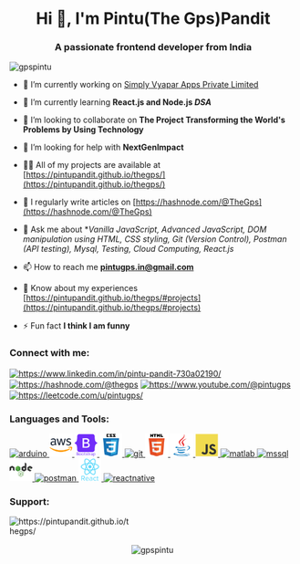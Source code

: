 <h1 align="center">Hi 👋, I'm Pintu(The Gps)Pandit</h1>
<h3 align="center">A passionate frontend developer from  India</h3>

<p align="left"> <img src="https://komarev.com/ghpvc/?username=gpspintu&label=Profile%20views&color=0e75b6&style=flat" alt="gpspintu" /> </p>

- 🔭 I’m currently working on [Simply Vyapar Apps Private Limited](https://pintupandit.github.io/thegps/)

- 🌱 I’m currently learning **React.js and Node.js *DSA***

- 👯 I’m looking to collaborate on **The Project Transforming the World's Problems by Using Technology**

- 🤝 I’m looking for help with **NextGenImpact**

- 👨‍💻 All of my projects are available at [https://pintupandit.github.io/thegps/](https://pintupandit.github.io/thegps/)

- 📝 I regularly write articles on [https://hashnode.com/@TheGps](https://hashnode.com/@TheGps)

- 💬 Ask me about **Vanilla JavaScript, Advanced JavaScript, DOM manipulation using HTML, CSS styling, Git (Version Control), Postman (API testing), Mysql, Testing, Cloud Computing, React.js*

- 📫 How to reach me **pintugps.in@gmail.com**

- 📄 Know about my experiences [https://pintupandit.github.io/thegps/#projects](https://pintupandit.github.io/thegps/#projects)

- ⚡ Fun fact **I think I am funny**

<h3 align="left">Connect with me:</h3>
<p align="left">
<a href="https://linkedin.com/in/https://www.linkedin.com/in/pintu-pandit-730a02190/" target="blank"><img align="center" src="https://raw.githubusercontent.com/rahuldkjain/github-profile-readme-generator/master/src/images/icons/Social/linked-in-alt.svg" alt="https://www.linkedin.com/in/pintu-pandit-730a02190/" height="30" width="40" /></a>
<a href="https://hashnode.com/https://hashnode.com/@thegps" target="blank"><img align="center" src="https://raw.githubusercontent.com/rahuldkjain/github-profile-readme-generator/master/src/images/icons/Social/hashnode.svg" alt="https://hashnode.com/@thegps" height="30" width="40" /></a>
<a href="https://www.youtube.com/c/https://www.youtube.com/@pintugps" target="blank"><img align="center" src="https://raw.githubusercontent.com/rahuldkjain/github-profile-readme-generator/master/src/images/icons/Social/youtube.svg" alt="https://www.youtube.com/@pintugps" height="30" width="40" /></a>
<a href="https://www.leetcode.com/https://leetcode.com/u/pintugps/" target="blank"><img align="center" src="https://raw.githubusercontent.com/rahuldkjain/github-profile-readme-generator/master/src/images/icons/Social/leet-code.svg" alt="https://leetcode.com/u/pintugps/" height="30" width="40" /></a>
</p>

<h3 align="left">Languages and Tools:</h3>
<p align="left"> <a href="https://www.arduino.cc/" target="_blank" rel="noreferrer"> <img src="https://cdn.worldvectorlogo.com/logos/arduino-1.svg" alt="arduino" width="40" height="40"/> </a> <a href="https://aws.amazon.com" target="_blank" rel="noreferrer"> <img src="https://raw.githubusercontent.com/devicons/devicon/master/icons/amazonwebservices/amazonwebservices-original-wordmark.svg" alt="aws" width="40" height="40"/> </a> <a href="https://getbootstrap.com" target="_blank" rel="noreferrer"> <img src="https://raw.githubusercontent.com/devicons/devicon/master/icons/bootstrap/bootstrap-plain-wordmark.svg" alt="bootstrap" width="40" height="40"/> </a> <a href="https://www.w3schools.com/css/" target="_blank" rel="noreferrer"> <img src="https://raw.githubusercontent.com/devicons/devicon/master/icons/css3/css3-original-wordmark.svg" alt="css3" width="40" height="40"/> </a> <a href="https://git-scm.com/" target="_blank" rel="noreferrer"> <img src="https://www.vectorlogo.zone/logos/git-scm/git-scm-icon.svg" alt="git" width="40" height="40"/> </a> <a href="https://www.w3.org/html/" target="_blank" rel="noreferrer"> <img src="https://raw.githubusercontent.com/devicons/devicon/master/icons/html5/html5-original-wordmark.svg" alt="html5" width="40" height="40"/> </a> <a href="https://www.java.com" target="_blank" rel="noreferrer"> <img src="https://raw.githubusercontent.com/devicons/devicon/master/icons/java/java-original.svg" alt="java" width="40" height="40"/> </a> <a href="https://developer.mozilla.org/en-US/docs/Web/JavaScript" target="_blank" rel="noreferrer"> <img src="https://raw.githubusercontent.com/devicons/devicon/master/icons/javascript/javascript-original.svg" alt="javascript" width="40" height="40"/> </a> <a href="https://www.mathworks.com/" target="_blank" rel="noreferrer"> <img src="https://upload.wikimedia.org/wikipedia/commons/2/21/Matlab_Logo.png" alt="matlab" width="40" height="40"/> </a> <a href="https://www.microsoft.com/en-us/sql-server" target="_blank" rel="noreferrer"> <img src="https://www.svgrepo.com/show/303229/microsoft-sql-server-logo.svg" alt="mssql" width="40" height="40"/> </a> <a href="https://nodejs.org" target="_blank" rel="noreferrer"> <img src="https://raw.githubusercontent.com/devicons/devicon/master/icons/nodejs/nodejs-original-wordmark.svg" alt="nodejs" width="40" height="40"/> </a> <a href="https://postman.com" target="_blank" rel="noreferrer"> <img src="https://www.vectorlogo.zone/logos/getpostman/getpostman-icon.svg" alt="postman" width="40" height="40"/> </a> <a href="https://reactjs.org/" target="_blank" rel="noreferrer"> <img src="https://raw.githubusercontent.com/devicons/devicon/master/icons/react/react-original-wordmark.svg" alt="react" width="40" height="40"/> </a> <a href="https://reactnative.dev/" target="_blank" rel="noreferrer"> <img src="https://reactnative.dev/img/header_logo.svg" alt="reactnative" width="40" height="40"/> </a> </p>

<h3 align="left">Support:</h3>
</a><a href="https://ko-fi.com/https://pintupandit.github.io/thegps/"> <img align="left" src="https://cdn.ko-fi.com/cdn/kofi3.png?v=3" height="50" width="210" alt="https://pintupandit.github.io/thegps/" /></a></p><br><br>

<p>&nbsp;<img align="center" src="https://github-readme-stats.vercel.app/api?username=gpspintu&show_icons=true&locale=en" alt="gpspintu" /></p>


